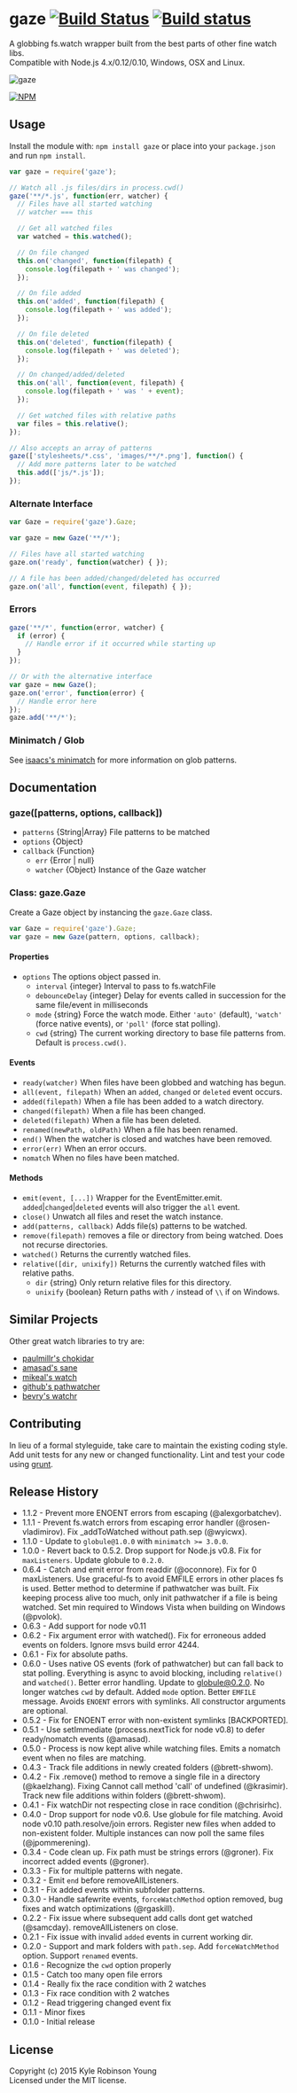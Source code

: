 # gaze [![Build Status](http://img.shields.io/travis/shama/gaze.svg)](https://travis-ci.org/shama/gaze) [![Build status](https://ci.appveyor.com/api/projects/status/vtx65w9eg511tgo4)](https://ci.appveyor.com/project/shama/gaze)

A globbing fs.watch wrapper built from the best parts of other fine watch libs.  
Compatible with Node.js 4.x/0.12/0.10, Windows, OSX and Linux.

![gaze](http://dontkry.com/images/repos/gaze.png)

[![NPM](https://nodei.co/npm/gaze.png?downloads=true)](https://nodei.co/npm/gaze/)

## Usage
Install the module with: `npm install gaze` or place into your `package.json`
and run `npm install`.

```javascript
var gaze = require('gaze');

// Watch all .js files/dirs in process.cwd()
gaze('**/*.js', function(err, watcher) {
  // Files have all started watching
  // watcher === this

  // Get all watched files
  var watched = this.watched();

  // On file changed
  this.on('changed', function(filepath) {
    console.log(filepath + ' was changed');
  });

  // On file added
  this.on('added', function(filepath) {
    console.log(filepath + ' was added');
  });

  // On file deleted
  this.on('deleted', function(filepath) {
    console.log(filepath + ' was deleted');
  });

  // On changed/added/deleted
  this.on('all', function(event, filepath) {
    console.log(filepath + ' was ' + event);
  });

  // Get watched files with relative paths
  var files = this.relative();
});

// Also accepts an array of patterns
gaze(['stylesheets/*.css', 'images/**/*.png'], function() {
  // Add more patterns later to be watched
  this.add(['js/*.js']);
});
```

### Alternate Interface

```javascript
var Gaze = require('gaze').Gaze;

var gaze = new Gaze('**/*');

// Files have all started watching
gaze.on('ready', function(watcher) { });

// A file has been added/changed/deleted has occurred
gaze.on('all', function(event, filepath) { });
```

### Errors

```javascript
gaze('**/*', function(error, watcher) {
  if (error) {
    // Handle error if it occurred while starting up
  }
});

// Or with the alternative interface
var gaze = new Gaze();
gaze.on('error', function(error) {
  // Handle error here
});
gaze.add('**/*');
```

### Minimatch / Glob

See [isaacs's minimatch](https://github.com/isaacs/minimatch) for more
information on glob patterns.

## Documentation

### gaze([patterns, options, callback])

* `patterns` {String|Array} File patterns to be matched
* `options` {Object}
* `callback` {Function}
  * `err` {Error | null}
  * `watcher` {Object} Instance of the Gaze watcher

### Class: gaze.Gaze

Create a Gaze object by instancing the `gaze.Gaze` class.

```javascript
var Gaze = require('gaze').Gaze;
var gaze = new Gaze(pattern, options, callback);
```

#### Properties

* `options` The options object passed in.
  * `interval` {integer} Interval to pass to fs.watchFile
  * `debounceDelay` {integer} Delay for events called in succession for the same
    file/event in milliseconds
  * `mode` {string} Force the watch mode. Either `'auto'` (default), `'watch'` (force native events), or `'poll'` (force stat polling).
  * `cwd` {string} The current working directory to base file patterns from. Default is `process.cwd()`.

#### Events

* `ready(watcher)` When files have been globbed and watching has begun.
* `all(event, filepath)` When an `added`, `changed` or `deleted` event occurs.
* `added(filepath)` When a file has been added to a watch directory.
* `changed(filepath)` When a file has been changed.
* `deleted(filepath)` When a file has been deleted.
* `renamed(newPath, oldPath)` When a file has been renamed.
* `end()` When the watcher is closed and watches have been removed.
* `error(err)` When an error occurs.
* `nomatch` When no files have been matched.

#### Methods

* `emit(event, [...])` Wrapper for the EventEmitter.emit.
  `added`|`changed`|`deleted` events will also trigger the `all` event.
* `close()` Unwatch all files and reset the watch instance.
* `add(patterns, callback)` Adds file(s) patterns to be watched.
* `remove(filepath)` removes a file or directory from being watched. Does not
  recurse directories.
* `watched()` Returns the currently watched files.
* `relative([dir, unixify])` Returns the currently watched files with relative paths.
  * `dir` {string} Only return relative files for this directory.
  * `unixify` {boolean} Return paths with `/` instead of `\\` if on Windows.

## Similar Projects

Other great watch libraries to try are:

* [paulmillr's chokidar](https://github.com/paulmillr/chokidar)
* [amasad's sane](https://github.com/amasad/sane)
* [mikeal's watch](https://github.com/mikeal/watch)
* [github's pathwatcher](https://github.com/atom/node-pathwatcher)
* [bevry's watchr](https://github.com/bevry/watchr)

## Contributing
In lieu of a formal styleguide, take care to maintain the existing coding style.
Add unit tests for any new or changed functionality. Lint and test your code
using [grunt](http://gruntjs.com/).

## Release History
* 1.1.2 - Prevent more ENOENT errors from escaping (@alexgorbatchev).
* 1.1.1 - Prevent fs.watch errors from escaping error handler (@rosen-vladimirov). Fix _addToWatched without path.sep (@wyicwx).
* 1.1.0 - Update to `globule@1.0.0` with `minimatch >= 3.0.0`.
* 1.0.0 - Revert back to 0.5.2. Drop support for Node.js v0.8. Fix for `maxListeners`. Update globule to `0.2.0`.
* 0.6.4 - Catch and emit error from readdir (@oconnore). Fix for 0 maxListeners. Use graceful-fs to avoid EMFILE errors in other places fs is used. Better method to determine if pathwatcher was built. Fix keeping process alive too much, only init pathwatcher if a file is being watched. Set min required to Windows Vista when building on Windows (@pvolok).
* 0.6.3 - Add support for node v0.11
* 0.6.2 - Fix argument error with watched(). Fix for erroneous added events on folders. Ignore msvs build error 4244.
* 0.6.1 - Fix for absolute paths.
* 0.6.0 - Uses native OS events (fork of pathwatcher) but can fall back to stat polling. Everything is async to avoid blocking, including `relative()` and `watched()`. Better error handling. Update to globule@0.2.0. No longer watches `cwd` by default. Added `mode` option. Better `EMFILE` message. Avoids `ENOENT` errors with symlinks. All constructor arguments are optional.
* 0.5.2 - Fix for ENOENT error with non-existent symlinks [BACKPORTED].
* 0.5.1 - Use setImmediate (process.nextTick for node v0.8) to defer ready/nomatch events (@amasad).
* 0.5.0 - Process is now kept alive while watching files. Emits a nomatch event when no files are matching.
* 0.4.3 - Track file additions in newly created folders (@brett-shwom).
* 0.4.2 - Fix .remove() method to remove a single file in a directory (@kaelzhang). Fixing Cannot call method 'call' of undefined (@krasimir). Track new file additions within folders (@brett-shwom).
* 0.4.1 - Fix watchDir not respecting close in race condition (@chrisirhc).
* 0.4.0 - Drop support for node v0.6. Use globule for file matching. Avoid node v0.10 path.resolve/join errors. Register new files when added to non-existent folder. Multiple instances can now poll the same files (@jpommerening).
* 0.3.4 - Code clean up. Fix path must be strings errors (@groner). Fix incorrect added events (@groner).
* 0.3.3 - Fix for multiple patterns with negate.
* 0.3.2 - Emit `end` before removeAllListeners.
* 0.3.1 - Fix added events within subfolder patterns.
* 0.3.0 - Handle safewrite events, `forceWatchMethod` option removed, bug fixes and watch optimizations (@rgaskill).
* 0.2.2 - Fix issue where subsequent add calls dont get watched (@samcday). removeAllListeners on close.
* 0.2.1 - Fix issue with invalid `added` events in current working dir.
* 0.2.0 - Support and mark folders with `path.sep`. Add `forceWatchMethod` option. Support `renamed` events.
* 0.1.6 - Recognize the `cwd` option properly
* 0.1.5 - Catch too many open file errors
* 0.1.4 - Really fix the race condition with 2 watches
* 0.1.3 - Fix race condition with 2 watches
* 0.1.2 - Read triggering changed event fix
* 0.1.1 - Minor fixes
* 0.1.0 - Initial release

## License
Copyright (c) 2015 Kyle Robinson Young  
Licensed under the MIT license.

